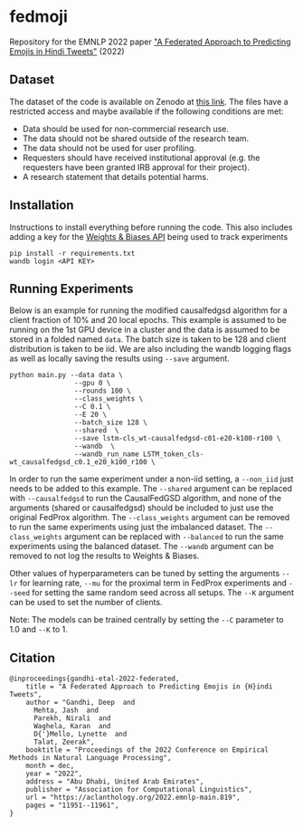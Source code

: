 # fedmoji

Repository for the EMNLP 2022 paper ["A Federated Approach to Predicting Emojis in Hindi Tweets"](https://aclanthology.org/2022.emnlp-main.819) (2022)

## Dataset

The dataset of the code is available on Zenodo at [this link](https://zenodo.org/record/5559434).
The files have a restricted access and maybe available if the following conditions are met:

- Data should be used for non-commercial research use.
- The data should not be shared outside of the research team.
- The data should not be used for user profiling.
- Requesters should have received institutional approval (e.g. the requesters have been granted IRB approval for their project).
- A research statement that details potential harms.

## Installation

Instructions to install everything before running the code.
This also includes adding a key for the [Weights & Biases API](https://wandb.ai/) being used to track experiments

```shell
pip install -r requirements.txt
wandb login <API KEY>
```

## Running Experiments

Below is an example for running the modified causalfedgsd algorithm for a client fraction of 10% and 20 local epochs. This example is assumed to be running on the 1st GPU device in a cluster and the data is assumed to be stored in a folded named `data`. The batch size is taken to be 128 and client distribution is taken to be iid. We are also including the wandb logging flags as well as locally saving the results using `--save` argument.

```shell
python main.py --data data \
                --gpu 0 \
                --rounds 100 \
                --class_weights \
                --C 0.1 \
                --E 20 \
                --batch_size 128 \
                --shared  \
                --save lstm-cls_wt-causalfedgsd-c01-e20-k100-r100 \
                --wandb  \
                --wandb_run_name LSTM_token_cls-wt_causalfedgsd_c0.1_e20_k100_r100 \

```

In order to run the same experiment under a non-iid setting, a `--non_iid` just needs to be added to this example. The `--shared` argument can be replaced with `--causalfedgsd` to run the CausalFedGSD algorithm, and none of the arguments (shared or causalfedgsd) should be included to just use the original FedProx algorithm. The `--class_weights` argument can be removed to run the same experiments using just the imbalanced dataset. The `--class_weights` argument can be replaced with `--balanced` to run the same experiments using the balanced dataset. The `--wandb` argument can be removed to not log the results to Weights & Biases.

Other values of hyperparameters can be tuned by setting the arguments `--lr` for learning rate, `--mu` for the proximal term in FedProx experiments and `--seed` for setting the same random seed across all setups. The `--K` argument can be used to set the number of clients.

Note: The models can be trained centrally by setting the `--C` parameter to 1.0 and `--K` to 1.

## Citation

```
@inproceedings{gandhi-etal-2022-federated,
    title = "A Federated Approach to Predicting Emojis in {H}indi Tweets",
    author = "Gandhi, Deep  and
      Mehta, Jash  and
      Parekh, Nirali  and
      Waghela, Karan  and
      D{'}Mello, Lynette  and
      Talat, Zeerak",
    booktitle = "Proceedings of the 2022 Conference on Empirical Methods in Natural Language Processing",
    month = dec,
    year = "2022",
    address = "Abu Dhabi, United Arab Emirates",
    publisher = "Association for Computational Linguistics",
    url = "https://aclanthology.org/2022.emnlp-main.819",
    pages = "11951--11961",
}
```
